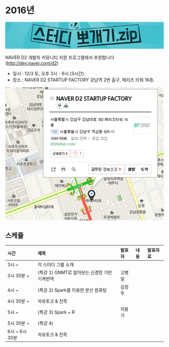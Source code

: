 # 2016년

![](img/title.jpg)

 NAVER D2 개발자 커뮤니티 지원 프로그램에서 후원합니다(http://dev.naver.com/d2)
 * 일시 : 12/3 토, 오후 3시 - 6시 (3시간)
 * 장소 : NAVER D2 STARTUP FACTORY
       강남역 2번 출구, 메리츠 타워 16층.


![](img/d2.png)

## 스케쥴

|    시간        |      제목                                | 발표자  |  내용   |   발표자료                                         |
|:---	        |:---	                                  |:---	    |:---	 |:---	                                               |
|3시 ~         | 각 스터디 그룹 소개                        |   |         |    |
|3시 30분 ~     | (특강 1) GNMT로 알아보는 신경망 기반 기계번역       | 고병일 | |    |
|4시 ~        | (특강 2) Spark를 이용한 분산 컴퓨팅       | 김정주 | |    |
|4시 30분 ~    | 자유토크 & 친목       |  | |    |
|5시 ~      | (특강 3) Spark + R       | 지용기 | |    |
|5시 30분 ~      | (특강 4)        |  | |    |
|6시 ~ 6시 30분   | 자유토크 & 친목    | | |    |

